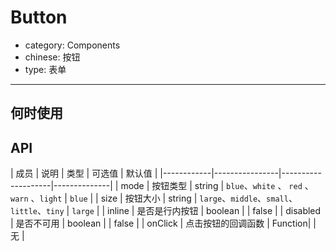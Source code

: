 # Button

- category: Components
- chinese: 按钮
- type: 表单

---


## 何时使用



## API


| 成员        | 说明           | 类型      |   可选值      | 默认值       |
|------------|----------------|--------------------|--------------|
| mode       | 按钮类型        |   string     | `blue`、`white` 、 `red` 、`warn` 、`light` |   `blue`  |
| size       | 按钮大小        | string   | `large`、`middle`、`small`、`little`、`tiny` |   `large`  |
| inline     | 是否是行内按钮   | boolean |  |  false  |
| disabled   | 是否不可用      | boolean |  |   false  |
| onClick    | 点击按钮的回调函数 | Function|  |   无  |

